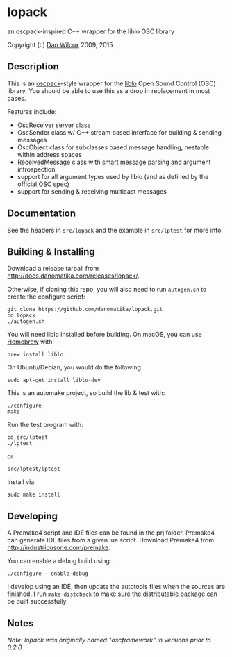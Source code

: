 lopack
======

an oscpack-inspired C++ wrapper for the liblo OSC library

Copyright (c) [Dan Wilcox](http://danomatika.com) 2009, 2015

Description
-----------

This is an [oscpack](http://www.rossbencina.com/code/oscpack)-style wrapper for the [liblo](http://liblo.sourceforge.net/) Open Sound Control (OSC) library. You should be able to use this as a drop in replacement in most cases.

Features include:

* OscReceiver server class
* OscSender class w/ C++ stream based interface for building & sending messages
* OscObject class for subclasses based message handling, nestable within address spaces
* ReceivedMessage class with smart message parsing and argument introspection
* support for all argument types used by liblo (and as defined by the official OSC spec)
* support for sending & receiving multicast messages

Documentation
-------------

See the headers in `src/lopack` and the example in `src/lptest` for more info.

Building & Installing
---------------------

Download a release tarball from <http://docs.danomatika.com/releases/lopack/>.

Otherwise, if cloning this repo, you will also need to run `autogen.sh` to create the configure script:

    git clone https://github.com/danomatika/lopack.git
    cd lopack
    ./autogen.sh

You will need liblo installed before building. On macOS, you can use [Homebrew](http://brew.sh) with:

    brew install liblo

On Ubuntu/Debian, you would do the following:

    sudo apt-get install liblo-dev

This is an automake project, so build the lib & test with:

    ./configure
	make

Run the test program with:

    cd src/lptest
    ./lptest

or

    src/lptest/lptest

Install via:

    sudo make install

Developing
----------

A Premake4 script and IDE files can be found in the prj folder. Premake4 can generate IDE files from a given lua script. Download Premake4 from <http://industriousone.com/premake>.

You can enable a debug build using:

    ./configure --enable-debug

I develop using an IDE, then update the autotools files when the sources are finished. I run `make distcheck` to make sure the distributable package can be built successfully.

Notes
-----

_Note: lopack was originally named "oscframework" in versions prior to 0.2.0_
